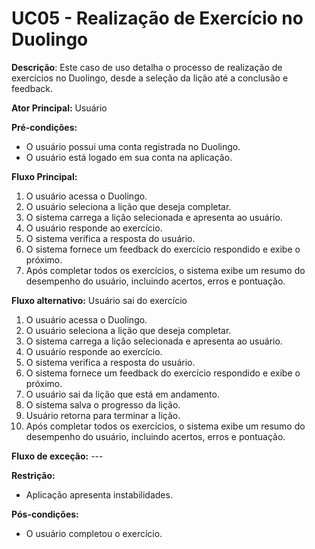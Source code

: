 # UC05 - Realização de Exercício no Duolingo

**Descrição**: Este caso de uso detalha o processo de realização de exercícios no Duolingo, desde a seleção da lição até a conclusão e feedback.

**Ator Principal:** Usuário

**Pré-condições:**

- O usuário possui uma conta registrada no Duolingo.
- O usuário está logado em sua conta na aplicação.

**Fluxo Principal:**

1. O usuário acessa o Duolingo.
2. O usuário seleciona a lição que deseja completar.
3. O sistema carrega a lição selecionada e apresenta ao usuário.
4. O usuário responde ao exercício.
5. O sistema verifica a resposta do usuário.
6. O sistema fornece um feedback do exercício respondido e exibe o próximo.
7. Após completar todos os exercícios, o sistema exibe um resumo do desempenho do usuário, incluindo acertos, erros e pontuação.

**Fluxo alternativo:** Usuário sai do exercício

1. O usuário acessa o Duolingo.
2. O usuário seleciona a lição que deseja completar.
3. O sistema carrega a lição selecionada e apresenta ao usuário.
4. O usuário responde ao exercício.
5. O sistema verifica a resposta do usuário.
6. O sistema fornece um feedback do exercício respondido e exibe o próximo.
7. O usuário sai da lição que está em andamento.
8. O sistema salva o progresso da lição.
9. Usuário retorna para terminar a lição.
10. Após completar todos os exercícios, o sistema exibe um resumo do desempenho do usuário, incluindo acertos, erros e pontuação.

**Fluxo de exceção:** ---

**Restrição:**

- Aplicação apresenta instabilidades.

**Pós-condições:**

- O usuário completou o exercício.